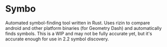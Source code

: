 # Symbo

Automated symbol-finding tool written in Rust. Uses rizin to compare android and other platform binaries (for Geometry Dash) and automatically finds symbols. This is a WIP and may not be fully accurate yet, but it's accurate enough for use in 2.2 symbol discovery.